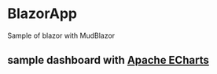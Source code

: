 # BlazorApp
Sample of blazor with MudBlazor

## sample dashboard with [Apache ECharts](https://echarts.apache.org/en/index.html)
